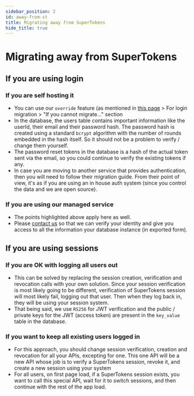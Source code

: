 ```yaml
---
sidebar_position: 2
id: away-from-st
title: Migrating away from SuperTokens
hide_title: true
---
```


# Migrating away from SuperTokens

## If you are using login
### If you are self hosting it
- You can use our `override` feature (as mentioned in [this page](./to-st) > For login migration > "If you cannot migrate..." section
- In the database, the users table contains important information like the userId, their email and their password hash. The password hash is created using a standard `bcrypt` algorithm with the number of rounds embedded in the hash itself. So it should not be a problem to verify / change them yourself.
- The password reset tokens in the database is a hash of the actual token sent via the email, so you could continue to verify the existing tokens if any.
- In case you are moving to another service that provides authentication, then you will need to follow their migration guide. From their point of view, it's as if you are using an in house auth system (since you control the data and we are open source).

### If you are using our managed service
- The points highlighted above apply here as well.
- Please [contact us](mailto:team@supertokens.io) so that we can verify your identity and give you access to all the information your database instance (in exported form).

## If you are using sessions
### If you are OK with logging all users out
- This can be solved by replacing the session creation, verification and revocation calls with your own solution. Since your session verification is most likely going to be different, verification of SuperTokens session will most likely fail, logging out that user. Then when they log back in, they will be using your session system.
- That being said, we use `RS256` for JWT verification and the public / private keys for the JWT (access token) are present in the `key_value` table in the database.

### If you want to keep all existing users logged in
- For this approach, you should change session verification, creation and revocation for all your APIs, excepting for one. This one API will be a new API whose job is to verify a SuperTokens session, revoke it, and create a new session using your system
- For all users, on first page load, if a SuperTokens session exists, you want to call this special API, wait for it to switch sessions, and then continue with the rest of the app load.